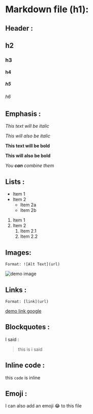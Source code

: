 
# Markdown file (h1):

## Header :
## h2
### h3
#### h4
##### h5
###### h6

## Emphasis :
*This text will be italic*

_This will also be italic_

**This text will be bold**

__This will also be bold__

_You **can** combine them_

## Lists :
* Item 1
* Item 2
  * Item 2a
  * Item 2b

1. Item 1
2. Item 2
   1. Item 2.1
   2. Item 2.2
   
## Images:
```
Format: ![Alt Text](url)
```
![demo image](url)

## Links :
```
Format: [link](url)
```
[demo link google](https://www.google.com)

## Blockquotes : 
I said :
> this is i said

## Inline code :
this `code` is inline

## Emoji :
I can also add an emoji :joy: to this file
